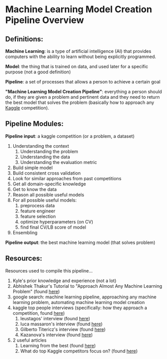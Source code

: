 # Machine Learning Model Creation Pipeline Overview
## Definitions: 
**Machine Learning**: is a type of artificial intelligence (AI) that provides computers with the ability to learn without being explicitly programmed.

**Model**: the thing that is trained on data, and used later for a specific purpose (not a good definition)

**Pipeline**: a set of processes that allows a person to achieve a certain goal

**"Machine Learning Model Creation Pipeline"**: everything a person should do, if they are given a problem and pertinent data and they need to return the best model that solves the problem (basically how to approach any [Kaggle](https://www.kaggle.com/) competition).

## Pipeline Modules: 
**Pipeline input**: a kaggle competition (or a problem, a dataset)

1. Understanding the context 
   1. Understanding the problem 
   2. Understanding the data 
   3. Understanding the evaluation metric 
2. Build simple model
3. Build consistent cross validation
4. Look for similar approaches from past competitions
5. Get all domain-specific knowledge
6. Get to know the data
7. Reason all possible useful models
8. For all possible useful models:
   1. preprocess data
   2. feature engineer
   3. feature selection
   4. optimize hyperparameters (on CV)
   5. find final CV/LB score of model
9. Ensembling

**Pipeline output**: the best machine learning model (that solves problem)

## Resources:
Resources used to compile this pipeline...

1. Kyle's prior knowledge and experience (not a lot)
2. Abhishek Thakur's Tutorial to "Approach Almost Any Machine Learning Problem" (found [here](http://blog.kaggle.com/2016/07/21/approaching-almost-any-machine-learning-problem-abhishek-thakur/))
3. google search: machine learning pipeline, approaching any machine learning problem, automating machine learning model creation
4. kaggle top people interviews (specifically: how they approach a competition, found [here](http://blog.kaggle.com/tag/profiling-top-kagglers/))
   1. leustagos' interview (found [here](http://blog.kaggle.com/2016/02/22/profiling-top-kagglers-leustagos-current-7-highest-1/))
   2. luca massaron's interview (found [here](http://blog.kaggle.com/2016/07/14/kaggle-master-data-scientist-author-an-interview-with-luca-massaron/))
   3. Gilberto Titericz's interview (found [here](http://blog.kaggle.com/2015/11/09/profiling-top-kagglers-gilberto-titericz-new-1-in-the-world/))
   4. Kazanova's interview (found [here](http://blog.kaggle.com/2016/02/10/profiling-top-kagglers-kazanova-new-1-in-the-world/))
5. 2 useful articles 
   1. Learning from the best (found [here](http://blog.kaggle.com/2014/08/01/learning-from-the-best/))
   2. What do top Kaggle competitors focus on? (found [here](http://blog.kaggle.com/2012/07/18/what-do-top-kaggle-competitors-focus-on/))

